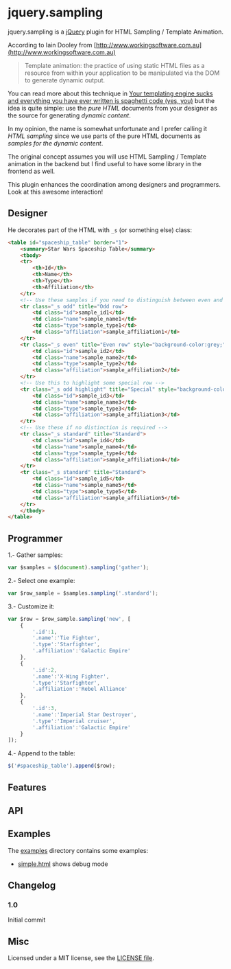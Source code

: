 jquery.sampling
===============

jquery.sampling is a [jQuery](http://jquery.com/) plugin for HTML Sampling / Template Animation.

According to Iain Dooley from [http://www.workingsoftware.com.au](http://www.workingsoftware.com.au)

> Template animation: the practice of using static HTML files as a resource from within your application to be manipulated via the DOM to generate dynamic output.

You can read more about this technique in [Your templating engine sucks and everything you have ever written is spaghetti code (yes, you)](http://www.workingsoftware.com.au/page/Your_templating_engine_sucks_and_everything_you_have_ever_written_is_spaghetti_code_yes_you) but the idea is quite simple: use the *pure HTML* documents from your designer as the source for generating *dynamic content*.

In my opinion, the name is somewhat unfortunate and I prefer calling it *HTML sampling* since we use parts of the pure HTML documents as *samples for the dynamic content*.

The original concept assumes you will use HTML Sampling / Template animation in the backend but I find useful to have some library in the frontend as well.

This plugin enhances the coordination among designers and programmers. Look at this awesome interaction!

## Designer
He decorates part of the HTML with `_s` (or something else) class:

```html
<table id="spaceship_table" border="1">
    <summary>Star Wars Spaceship Table</summary>
    <tbody>
    <tr>
        <th>Id</th>
        <th>Name</th>
        <th>Type</th>
        <th>Affiliation</th>
    </tr>
    <!-- Use these samples if you need to distinguish between even and odd rows -->
    <tr class="_s odd" title="Odd row">
        <td class="id">sample_id1</td>
        <td class="name">sample_name1</td>
        <td class="type">sample_type1</td>
        <td class="affiliation">sample_affiliation1</td>
    </tr>
    <tr class="_s even" title="Even row" style="background-color:grey;">
        <td class="id">sample_id2</td>
        <td class="name">sample_name2</td>
        <td class="type">sample_type2</td>
        <td class="affiliation">sample_affiliation2</td>
    </tr>
    <!-- Use this to highlight some special row -->
    <tr class="_s odd highlight" title="Special" style="background-color:pink; font-weight:bold;">
        <td class="id">sample_id3</td>
        <td class="name">sample_name3</td>
        <td class="type">sample_type3</td>
        <td class="affiliation">sample_affiliation3</td>
    </tr>
    <!-- Use these if no distinction is required -->
    <tr class="_s standard" title="Standard">
        <td class="id">sample_id4</td>
        <td class="name">sample_name4</td>
        <td class="type">sample_type4</td>
        <td class="affiliation">sample_affiliation4</td>
    </tr>
    <tr class="_s standard" title="Standard">
        <td class="id">sample_id5</td>
        <td class="name">sample_name5</td>
        <td class="type">sample_type5</td>
        <td class="affiliation">sample_affiliation5</td>
    </tr>
    </tbody>
</table>
```

## Programmer

1.- Gather samples:

```javascript
var $samples = $(document).sampling('gather');
```

2.- Select one example:

```javascript
var $row_sample = $samples.sampling('.standard');
```

3.- Customize it:

```javascript
var $row = $row_sample.sampling('new', [
    {
        '.id':1,
        '.name':'Tie Fighter',
        '.type':'Starfighter',
        '.affiliation':'Galactic Empire'
    },
    {
        '.id':2,
        '.name':'X-Wing Fighter',
        '.type':'Starfighter',
        '.affiliation':'Rebel Alliance'
    },
    {
        '.id':3,
        '.name':'Imperial Star Destroyer',
        '.type':'Imperial cruiser',
        '.affiliation':'Galactic Empire'
    }
]);
```

4.- Append to the table:

```javascript
$('#spaceship_table').append($row);
```

Features
--------

API
-----

Examples
--------

The [examples](https://github.com/lodr/jquery.sampling/blob/master/examples) directory contains some examples:

* [simple.html](https://github.com/lodr/jquery.sampling/blob/master/examples/simple.html) shows debug mode

Changelog
---------

### 1.0

Initial commit

Misc
----

Licensed under a MIT license, see the [LICENSE file](https://github.com/lodr/jquery.tr/blob/master/LICENSE).

